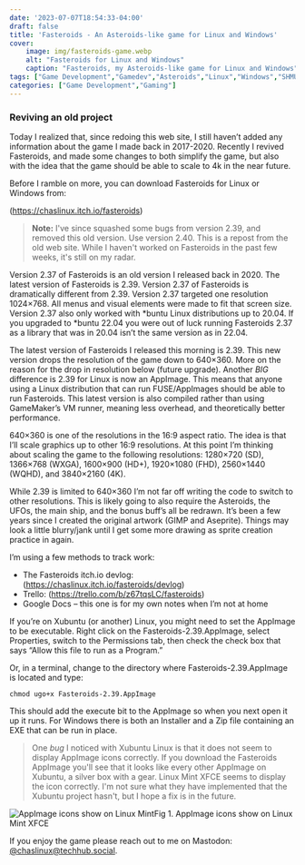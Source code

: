```yaml
---
date: '2023-07-07T18:54:33-04:00'
draft: false
title: 'Fasteroids - An Asteroids-like game for Linux and Windows'
cover:
    image: img/fasteroids-game.webp
    alt: "Fasteroids for Linux and Windows"
    caption: "Fasteroids, my Asteroids-like game for Linux and Windows"
tags: ["Game Development","Gamedev","Asteroids","Linux","Windows","SHMUP","Xubuntu","Linux Mint"]
categories: ["Game Development","Gaming"]
---
```


### Reviving an old project
Today I realized that, since redoing this web site, I still haven’t added any information about the game I made back in 2017-2020. Recently I revived Fasteroids, and made some changes to both simplify the game, but also with the idea that the game should be able to scale to 4k in the near future.

Before I ramble on more, you can download Fasteroids for Linux or Windows from:

(https://chaslinux.itch.io/fasteroids)

> **Note:** I've since squashed some bugs from version 2.39, and removed this old version. Use version 2.40.
> This is a repost from the old web site. While I haven't worked on Fasteroids in the past few weeks, it's still
> on my radar.

Version 2.37 of Fasteroids is an old version I released back in 2020. The latest version of Fasteroids is 2.39. Version 2.37 of Fasteroids is dramatically different from 2.39. Version 2.37 targeted one resolution 1024×768. All menus and visual elements were made to fit that screen size. Version 2.37 also only worked with *buntu Linux distributions up to 20.04. If you upgraded to *buntu 22.04 you were out of luck running Fasteroids 2.37 as a library that was in 20.04 isn’t the same version as in 22.04.

The latest version of Fasteroids I released this morning is 2.39. This new version drops the resolution of the game down to 640×360. More on the reason for the drop in resolution below (future upgrade). Another *BIG* difference is 2.39 for Linux is now an AppImage. This means that anyone using a Linux distribution that can run FUSE/AppImages should be able to run Fasteroids. This latest version is also compiled rather than using GameMaker’s VM runner, meaning less overhead, and theoretically better performance.

640×360 is one of the resolutions in the 16:9 aspect ratio. The idea is that I’ll scale graphics up to other 16:9 resolutions. At this point I’m thinking about scaling the game to the following resolutions: 1280×720 (SD), 1366×768 (WXGA), 1600×900 (HD+), 1920×1080 (FHD), 2560×1440 (WQHD), and 3840×2160 (4K).

While 2.39 is limited to 640×360 I’m not far off writing the code to switch to other resolutions. This is likely going to also require the Asteroids, the UFOs, the main ship, and the bonus buff’s all be redrawn. It’s been a few years since I created the original artwork (GIMP and Aseprite). Things may look a little blurry/jank until I get some more drawing as sprite creation practice in again.

I’m using a few methods to track work:

- The Fasteroids itch.io devlog: (https://chaslinux.itch.io/fasteroids/devlog)
- Trello: (https://trello.com/b/z67tqsLC/fasteroids)
- Google Docs – this one is for my own notes when I’m not at home

If you’re on Xubuntu (or another) Linux, you might need to set the AppImage to be executable. Right click on the Fasteroids-2.39.AppImage, select Properties, switch to the Permissions tab, then check the check box that says “Allow this file to run as a Program.”

Or, in a terminal, change to the directory where Fasteroids-2.39.AppImage is located and type:

```shell
chmod ugo+x Fasteroids-2.39.AppImage
```

This should add the execute bit to the AppImage so when you next open it up it runs. For Windows there is both an Installer and a Zip file containing an EXE that can be run in place.

> One *bug* I noticed with Xubuntu Linux is that it does not seem to display AppImage icons correctly. If you download 
> the Fasteroids AppImage you'll see that it looks like every other AppImage on Xubuntu, a silver box with a gear. 
> Linux Mint XFCE seems to display the icon correctly. I'm not sure what they have implemented that the Xubuntu project
> hasn't, but I hope a fix is in the future.

![AppImage icons show on Linux Mint](/img/appimages_show_on_Linux_mint.webp)<figcation>Fig 1. AppImage icons show on Linux Mint XFCE</figcaption>

If you enjoy the game please reach out to me on Mastodon: [@chaslinux@techhub.social](https://techhub.social/@chaslinux).



